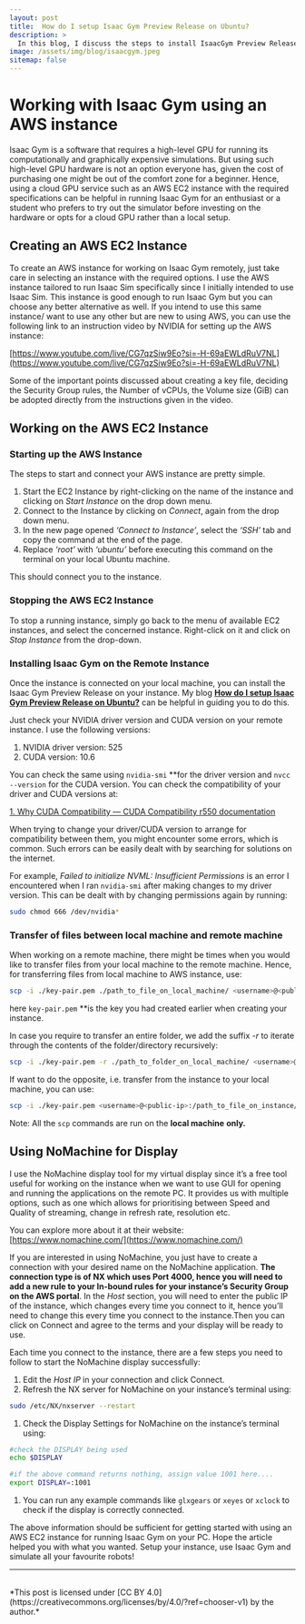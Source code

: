 ```yaml
---
layout: post
title:  How do I setup Isaac Gym Preview Release on Ubuntu?
description: >
  In this blog, I discuss the steps to install IsaacGym Preview Release onto your Ubuntu 18.04/20.04 
image: /assets/img/blog/isaacgym.jpeg
sitemap: false
---
```


# Working with Isaac Gym using an AWS instance

Isaac Gym is a software that requires a high-level GPU for running its computationally and graphically expensive simulations. But using such high-level GPU hardware is not an option everyone has, given the cost of purchasing one might be out of the comfort zone for a beginner. Hence, using a cloud GPU service such as an AWS EC2 instance with the required specifications can be helpful in running Isaac Gym for an enthusiast or a student who prefers to try out the simulator before investing on the hardware or opts for a cloud GPU rather than a local setup.

## Creating an AWS EC2 Instance

To create an AWS instance for working on Isaac Gym remotely, just take care in selecting an instance with the required options. I use the AWS instance tailored to run Isaac Sim specifically since I initially intended to use Isaac Sim. This instance is good enough to run Isaac Gym but you can choose any better alternative as well. If you intend to use this same instance/ want to use any other but are new to using AWS, you can use the following link to an instruction video by NVIDIA for setting up the AWS instance: 

[https://www.youtube.com/live/CG7qzSiw9Eo?si=-H-69aEWLdRuV7NL](https://www.youtube.com/live/CG7qzSiw9Eo?si=-H-69aEWLdRuV7NL)

Some of the important points discussed about creating a key file, deciding the Security Group rules, the Number of vCPUs, the Volume size (GiB) can be adopted directly from the instructions given in the video. 

## Working on the AWS EC2 Instance

### Starting up the AWS Instance

The steps to start and connect your AWS instance are pretty simple.

1. Start the EC2 Instance by right-clicking on the name of the instance and clicking on *Start Instance* on the drop down menu.
2. Connect to the Instance by clicking on *Connect*, again from the drop down menu.
3. In the new page opened *‘Connect to Instance’*, select the *‘SSH’* tab and copy the command at the end of the page.
4. Replace *‘root’* with *‘ubuntu’* before executing this command on the terminal on your local Ubuntu machine. 

This should connect you to the instance.

### Stopping the AWS EC2 Instance

To stop a running instance, simply go back to the menu of available EC2 instances, and select the concerned instance. Right-click on it and click on *Stop Instance* from the drop-down.

### Installing Isaac Gym on the Remote Instance

Once the instance is connected on your local machine, you can install the Isaac Gym Preview Release on your instance. My blog [**How do I setup Isaac Gym Preview Release on Ubuntu?**](https://amoghjuloori.github.io/blogs/2023-08-10-How-do-I-setup-Isaac-Gym-Preview-Release-on-Ubuntu/) can be helpful in guiding you to do this. 

Just check your NVIDIA driver version and CUDA version on your remote instance. I use the following versions:

1. NVIDIA driver version: 525
2. CUDA version: 10.6

You can check the same using `nvidia-smi` **for the driver version and `nvcc --version` for the CUDA version. You can check the compatibility of your driver and CUDA versions at:  

[1. Why CUDA Compatibility — CUDA Compatibility r550 documentation](https://docs.nvidia.com/deploy/cuda-compatibility/index.html)

When trying to change your driver/CUDA version to arrange for compatibility between them, you might encounter some errors, which is common. Such errors can be easily dealt with by searching for solutions on the internet. 

For example, *Failed to initialize NVML: Insufficient Permissions* is an error I encountered when I ran `nvidia-smi` after making changes to my driver version. This can be dealt with by changing permissions again by running:

```bash
sudo chmod 666 /dev/nvidia*
```

### Transfer of files between local machine and remote machine

When working on a remote machine, there might be times when you would like to transfer files from your local machine to the remote machine. Hence, for transferring files from local machine to AWS instance, use:

```bash
scp -i ./key-pair.pem ./path_to_file_on_local_machine/ <username>@<public-ip>:/path_to_copy_on_instance
```

 here `key-pair.pem` **is the key you had created earlier when creating your instance. 

In case you require to transfer an entire folder, we add the suffix *-r* to iterate through the contents of the folder/directory recursively:

```bash
scp -i ./key-pair.pem -r ./path_to_folder_on_local_machine/ <username>@<public-ip>:/path_to_copy_on_instance
```

If want to do the opposite, i.e. transfer from the instance to your local machine, you can use:

```bash
scp -i ./key-pair.pem <username>@<public-ip>:/path_to_file_on_instance/ ./path_to_copy_on_local_machine 
```

Note: All the `scp` commands are run on the **local machine** **only.**

## **Using NoMachine for Display**

I use the NoMachine display tool for my virtual display since it’s a free tool useful for working on the instance when we want to use GUI for opening and running the applications on the remote PC. It provides us with multiple options, such as one which allows for prioritising between Speed and Quality of streaming, change in refresh rate, resolution etc. 

You can explore more about it at their website: [https://www.nomachine.com/](https://www.nomachine.com/)

If you are interested in using NoMachine, you just have to create a connection with your desired name on the NoMachine application. **The connection type is of NX which uses Port 4000, hence you will need to add a new rule to your In-bound rules for your instance’s Security Group on the AWS portal**. In the *Host* section, you will need to enter the public IP of the instance, which changes every time you connect to it, hence you’ll need to change this every time you connect to the instance.Then you can click on Connect and agree to the terms and your display will be ready to use.

 

Each time you connect to the instance, there are a few steps you need to follow to start the NoMachine display successfully: 

1. Edit the *Host IP* in your connection and click Connect. 
2. Refresh the NX server for NoMachine on your instance’s terminal using:

```bash
sudo /etc/NX/nxserver --restart
```

1. Check the Display Settings for NoMachine on the instance’s terminal using:

```bash
#check the DISPLAY being used
echo $DISPLAY

#if the above command returns nothing, assign value 1001 here....
export DISPLAY=:1001
```

1. You can run any example commands like `glxgears` or `xeyes` or `xclock` to check if the display is correctly connected.

The above information should be sufficient for getting started with using an AWS EC2 instance for running Isaac Gym on your PC. Hope the article helped you with what you wanted. Setup your instance, use Isaac Gym and simulate all your favourite robots!

---
<br>
*This post is licensed under [CC BY 4.0](https://creativecommons.org/licenses/by/4.0/?ref=chooser-v1) by the author.*

